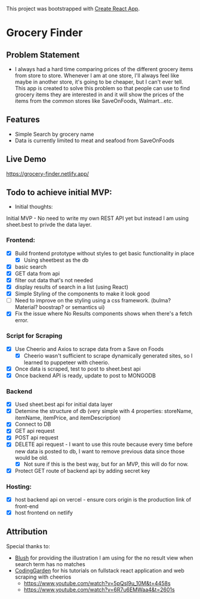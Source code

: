 This project was bootstrapped with [Create React App](https://github.com/facebook/create-react-app).

# Grocery Finder

## Problem Statement
- I always had a hard time comparing prices of the different grocery items from store to store. Whenever I am at one store, I'll always feel like maybe in another store, it's going to be cheaper, but I can't ever tell. This app is created to solve this problem so that people can use to find grocery items they are interested in and it will show the prices of the items from the common stores like SaveOnFoods, Walmart...etc. 

## Features
- Simple Search by grocery name
- Data is currently limited to meat and seafood from SaveOnFoods

## Live Demo

https://grocery-finder.netlify.app/

## Todo to achieve initial MVP:

* Initial thoughts:

Initial MVP - No need to write my own REST API yet but instead I am using sheet.best to privde the data layer. 

### Frontend:
- [x] Build frontend prototype without styles to get basic functionality in place
  - [x] Using sheetbest as the db
- [x] basic search
- [x] GET data from api 
- [x] filter out data that's not needed
- [x] display results of search in a list (using React)
- [x] Simple Styling of the components to make it look good
- [ ] Need to improve on the styling using a css framework. (bulma? Material? boostrap? or semantics ui)
- [x] Fix the issue where No Results components shows when there's a fetch error. 

### Script for Scraping
- [x] Use Cheerio and Axios to scrape data from a Save on Foods
  - [x] Cheerio wasn't sufficient to scrape dynamically generated sites, so I learned to puppeteer with cheerio. 
- [x] Once data is scraped, test to post to sheet.best api
- [x] Once backend API is ready, update to post to MONGODB 

### Backend

- [x] Used sheet.best api for initial data layer
- [x] Detemine the structure of db (very simple with 4 properties: storeName, itemName, itemPrice, and itemDescription)
- [x] Connect to DB
- [x] GET api request
- [x] POST api request
- [x] DELETE api request - I want to use this route because every time before new data is posted to db, I want to remove previous data since those would be old.
  - [x] Not sure if this is the best way, but for an MVP, this will do for now. 
- [x] Protect GET route of backend api by adding secret key

### Hosting:
- [x] host backend api on vercel - ensure cors origin is the production link of front-end
- [x] host frontend on netlify

## Attribution

Special thanks to:
- [Blush](https://blush.design/) for providing the illustration I am using for the no result view when search term has no matches
- [CodingGarden](https://www.youtube.com/channel/UCLNgu_OupwoeESgtab33CCw) for his tutorials on fullstack react application and web scraping with cheerios
  - https://www.youtube.com/watch?v=5pQsl9u_10M&t=4458s
  - https://www.youtube.com/watch?v=6R7u6EMWaa4&t=2601s